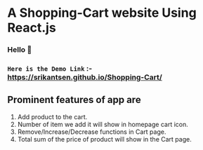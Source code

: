 # A Shopping-Cart website Using React.js

### Hello 👋

### `Here is the Demo Link` :- https://srikantsen.github.io/Shopping-Cart/

## Prominent features of app are

1. Add product to the cart.
2. Number of item we add it will show in homepage cart icon.
3. Remove/Increase/Decrease functions in Cart page.
4. Total sum of the price of product will show in the Cart page.
